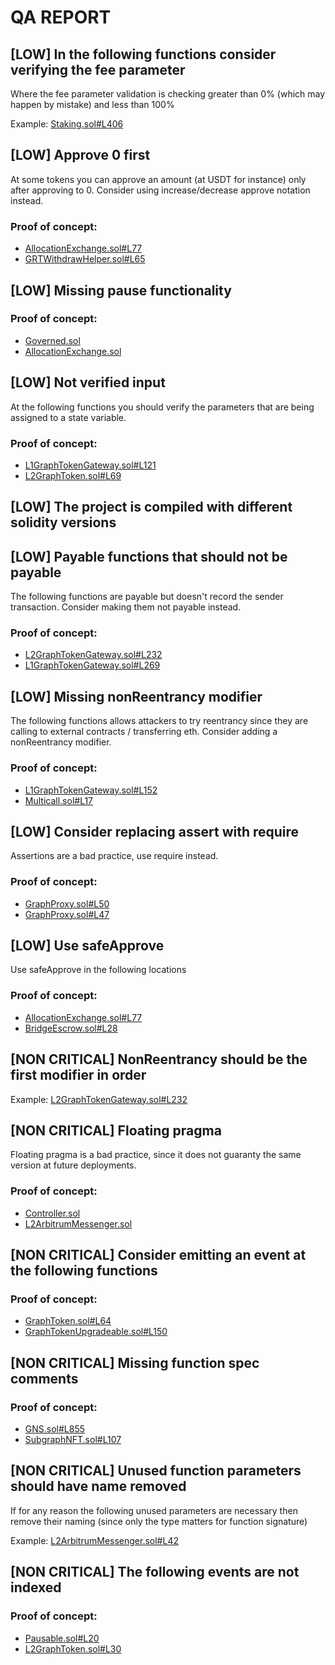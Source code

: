 # QA REPORT

## [LOW] In the following functions consider verifying the fee parameter
Where the fee parameter validation is checking greater than 0% (which may happen by mistake) and less than 100%

Example: [Staking.sol#L406](https://github.com/code-423n4/2022-10-thegraph/tree/main/contracts/staking/Staking.sol#L406)

## [LOW] Approve 0 first
At some tokens you can approve an amount (at USDT for instance) only after approving to 0. Consider using increase/decrease approve notation instead.

### Proof of concept:
- [AllocationExchange.sol#L77](https://github.com/code-423n4/2022-10-thegraph/tree/main/contracts/statechannels/AllocationExchange.sol#L77)
- [GRTWithdrawHelper.sol#L65](https://github.com/code-423n4/2022-10-thegraph/tree/main/contracts/statechannels/GRTWithdrawHelper.sol#L65)

## [LOW] Missing pause functionality


### Proof of concept:
- [Governed.sol](https://github.com/code-423n4/2022-10-thegraph/tree/main/contracts/governance/Governed.sol)
- [AllocationExchange.sol](https://github.com/code-423n4/2022-10-thegraph/tree/main/contracts/statechannels/AllocationExchange.sol)

## [LOW] Not verified input
At the following functions you should verify the parameters that are being assigned to a state variable.

### Proof of concept:
- [L1GraphTokenGateway.sol#L121](https://github.com/code-423n4/2022-10-thegraph/tree/main/contracts/gateway/L1GraphTokenGateway.sol#L121)
- [L2GraphToken.sol#L69](https://github.com/code-423n4/2022-10-thegraph/tree/main/contracts/l2/token/L2GraphToken.sol#L69)

## [LOW] The project is compiled with different solidity versions


## [LOW] Payable functions that should not be payable
The following functions are payable but doesn't record the sender transaction. Consider making them not payable instead.

### Proof of concept:
- [L2GraphTokenGateway.sol#L232](https://github.com/code-423n4/2022-10-thegraph/tree/main/contracts/l2/gateway/L2GraphTokenGateway.sol#L232)
- [L1GraphTokenGateway.sol#L269](https://github.com/code-423n4/2022-10-thegraph/tree/main/contracts/gateway/L1GraphTokenGateway.sol#L269)

## [LOW] Missing nonReentrancy modifier
The following functions allows attackers to try reentrancy since they are calling to external contracts / transferring eth. Consider adding a nonReentrancy modifier.

### Proof of concept:
- [L1GraphTokenGateway.sol#L152](https://github.com/code-423n4/2022-10-thegraph/tree/main/contracts/gateway/L1GraphTokenGateway.sol#L152)
- [Multicall.sol#L17](https://github.com/code-423n4/2022-10-thegraph/tree/main/contracts/base/Multicall.sol#L17)

## [LOW] Consider replacing assert with require
Assertions are a bad practice, use require instead.

### Proof of concept:
- [GraphProxy.sol#L50](https://github.com/code-423n4/2022-10-thegraph/tree/main/contracts/upgrades/GraphProxy.sol#L50)
- [GraphProxy.sol#L47](https://github.com/code-423n4/2022-10-thegraph/tree/main/contracts/upgrades/GraphProxy.sol#L47)

## [LOW] Use safeApprove
Use safeApprove in the following locations

### Proof of concept:
- [AllocationExchange.sol#L77](https://github.com/code-423n4/2022-10-thegraph/tree/main/contracts/statechannels/AllocationExchange.sol#L77)
- [BridgeEscrow.sol#L28](https://github.com/code-423n4/2022-10-thegraph/tree/main/contracts/gateway/BridgeEscrow.sol#L28)

## [NON CRITICAL] NonReentrancy should be the first modifier in order


Example: [L2GraphTokenGateway.sol#L232](https://github.com/code-423n4/2022-10-thegraph/tree/main/contracts/l2/gateway/L2GraphTokenGateway.sol#L232)

## [NON CRITICAL] Floating pragma
Floating pragma is a bad practice, since it does not guaranty the same version at future deployments.

### Proof of concept:
- [Controller.sol](https://github.com/code-423n4/2022-10-thegraph/tree/main/contracts/governance/Controller.sol)
- [L2ArbitrumMessenger.sol](https://github.com/code-423n4/2022-10-thegraph/tree/main/contracts/arbitrum/L2ArbitrumMessenger.sol)

## [NON CRITICAL] Consider emitting an event at the following functions


### Proof of concept:
- [GraphToken.sol#L64](https://github.com/code-423n4/2022-10-thegraph/tree/main/contracts/token/GraphToken.sol#L64)
- [GraphTokenUpgradeable.sol#L150](https://github.com/code-423n4/2022-10-thegraph/tree/main/contracts/l2/token/GraphTokenUpgradeable.sol#L150)

## [NON CRITICAL] Missing function spec comments


### Proof of concept:
- [GNS.sol#L855](https://github.com/code-423n4/2022-10-thegraph/tree/main/contracts/discovery/GNS.sol#L855)
- [SubgraphNFT.sol#L107](https://github.com/code-423n4/2022-10-thegraph/tree/main/contracts/discovery/SubgraphNFT.sol#L107)

## [NON CRITICAL] Unused function parameters should have name removed
If for any reason the following unused parameters are necessary then remove their naming (since only the type matters for function signature)

Example: [L2ArbitrumMessenger.sol#L42](https://github.com/code-423n4/2022-10-thegraph/tree/main/contracts/arbitrum/L2ArbitrumMessenger.sol#L42)

## [NON CRITICAL] The following events are not indexed


### Proof of concept:
- [Pausable.sol#L20](https://github.com/code-423n4/2022-10-thegraph/tree/main/contracts/governance/Pausable.sol#L20)
- [L2GraphToken.sol#L30](https://github.com/code-423n4/2022-10-thegraph/tree/main/contracts/l2/token/L2GraphToken.sol#L30)

